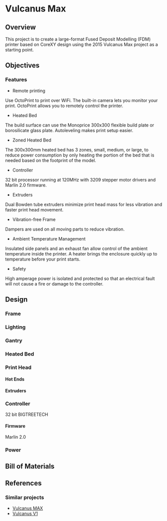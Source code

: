# Vulcanus Max
## Overview

This project is to create a large-format Fused Deposit Modelling (FDM) printer based on CoreXY design using the 2015 Vulcanus Max project as a starting point.

## Objectives

### Features

* Remote printing

Use OctoPrint to print over WiFi. The built-in camera lets you monitor your print. OctoPrint allows you to remotely control the printer.

* Heated Bed

The build surface can use the Monoprice 300x300 flexible build plate or borosilicate glass plate. Autoleveling makes print setup easier.

* Zoned Heated Bed

The 300x300mm heated bed has 3 zones, small, medium, or large, to reduce power consumption by only heating the portion of the bed that is needed based on the footprint of the model.

* Controller

32 bit processor running at 120MHz with 3209 stepper motor drivers and Marlin 2.0 firmware.

* Extruders

Dual Bowden tube extruders minimize print head mass for less vibration and faster print head movement.

* Vibration-free Frame

Dampers are used on all moving parts to reduce vibration.

* Ambient Temperature Management

Insulated side panels and an exhaust fan allow control of the ambient temperature inside the printer. A heater brings the enclosure quickly up to temperature before your print starts.

* Safety

High amperage power is isolated and protected so that an electrical fault will not cause a fire or damage to the controller.

## Design

### Frame

### Lighting

### Gantry

### Heated Bed

### Print Head

#### Hot Ends

#### Extruders

### Controller

32 bit BIGTREETECH

#### Firmware

Marlin 2.0

### Power

## Bill of Materials

## References

### Similar projects

* [Vulcanus MAX](https://www.instructables.com/id/Vulcanus-MAX-CoreXY-Aluminum-Frame-RepRap-3D-Print/)
* [Vulcanus V1](https://www.instructables.com/id/Vulcanus-V1-3D-Printer/)